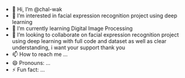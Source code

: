 - 👋 Hi, I’m @chal-wak
- 👀 I’m interested in facial expression recognition project using deep learning
- 🌱 I’m currently learning Digital Image Processing
- 💞️ I’m looking to collaborate on facial expression recognition project using deep learning with full code and dataset as well as clear understanding, i want your support
  thank you
- 📫 How to reach me ...
- 😄 Pronouns: ...
- ⚡ Fun fact: ...

<!---
chal-wak/chal-wak is a ✨ special ✨ repository because its `README.md` (this file) appears on your GitHub profile.
You can click the Preview link to take a look at your changes.
--->
